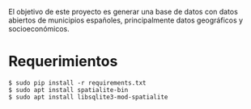 El objetivo de este proyecto es generar una base de datos con datos abiertos
de municipios españoles, principalmente datos geográficos y socioeconómicos.

# Requerimientos

```console
$ sudo pip install -r requirements.txt
$ sudo apt install spatialite-bin
$ sudo apt install libsqlite3-mod-spatialite
```
